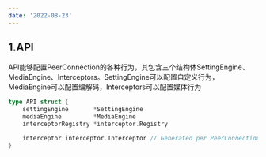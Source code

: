```yaml
---
date: '2022-08-23'
---
```


## 1.API
API能够配置PeerConnection的各种行为，其包含三个结构体SettingEngine、MediaEngine、Interceptors。SettingEngine可以配置自定义行为，MediaEngine可以配置编解码，Interceptors可以配置媒体行为
```go
type API struct {
	settingEngine       *SettingEngine
	mediaEngine         *MediaEngine
	interceptorRegistry *interceptor.Registry

	interceptor interceptor.Interceptor // Generated per PeerConnection
}
```